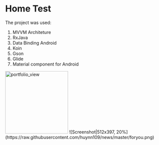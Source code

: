# Home Test
The project was used:
1. MVVM Architeture
2. RxJava
3. Data Binding Android
4. Koin
5. Gson
6. Glide
7. Material component for Android

<img width="200" alt="portfolio_view" src="https://raw.githubusercontent.com/huynn109/news/master/foryou.png">
![Screenshot|512x397, 20%](https://raw.githubusercontent.com/huynn109/news/master/foryou.png)

